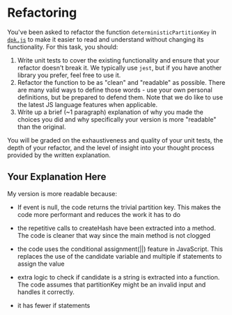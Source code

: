 # Refactoring

You've been asked to refactor the function `deterministicPartitionKey` in [`dpk.js`](dpk.js) to make it easier to read and understand without changing its functionality. For this task, you should:

1. Write unit tests to cover the existing functionality and ensure that your refactor doesn't break it. We typically use `jest`, but if you have another library you prefer, feel free to use it.
2. Refactor the function to be as "clean" and "readable" as possible. There are many valid ways to define those words - use your own personal definitions, but be prepared to defend them. Note that we do like to use the latest JS language features when applicable.
3. Write up a brief (~1 paragraph) explanation of why you made the choices you did and why specifically your version is more "readable" than the original.

You will be graded on the exhaustiveness and quality of your unit tests, the depth of your refactor, and the level of insight into your thought process provided by the written explanation.

## Your Explanation Here
My version is more readable because:
- If event is null, the code returns the trivial partition key. This makes the code more performant and reduces the work it has to do

- the repetitive calls to createHash have been extracted into a method. The code is cleaner that way since the main method is not clogged

- the code uses the conditional assignment(||) feature in JavaScript. This replaces the use of the candidate variable and multiple if statements to assign the value

- extra logic to check if candidate is a string is extracted into a function. The code assumes that partitionKey might be an invalid input and handles it correctly. 

- it has fewer if statements

 

